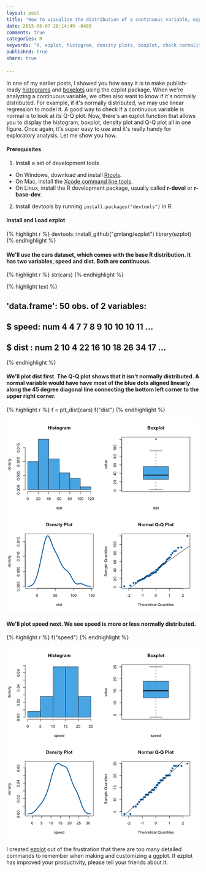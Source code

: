 ```yaml
---
layout: post
title: "How to visualize the distribution of a continuous variable, ezplot - Part 5"
date: 2015-06-07 20:14:49 -0400
comments: true
categories: R
keywords: "R, ezplot, histogram, density plots, boxplot, check normality, qq plot, normal Q-Q plot"
published: true
share: true

---
```


In one of my earlier posts, I showed you how easy it is to make publish-ready [histograms](http://masterr.org/r/an-easy-way-to-make-ggplot2-histograms-ezplot-part3/) and [boxplots](http://masterr.org/r/an-easy-way-to-make-ggplot2-boxplots-ezplot-part2/) using the ezplot package. When we're analyzing a continuous variable, we often also want to know if it's normally distributed. For example, if it's normally distributed, we may use linear regression to model it. A good way to check if a continuous variable is normal is to look at its Q-Q plot. Now, there's an ezplot function that allows you to display the histogram, boxplot, density plot and Q-Q plot all in one figure. Once again, it's super easy to use and it's really handy for exploratory analysis. Let me show you how.

#### Prerequisites
1. Install a set of development tools
* On Windows, download and install [Rtools](http://cran.r-project.org/bin/windows/Rtools/). 
* On Mac, install the [Xcode command line tools](https://developer.apple.com/downloads). 
* On Linux, install the R development package, usually called **r-devel** or **r-base-dev**.
2. Install devtools by running `install.packages("devtools")` in R.

#### Install and Load ezplot

{% highlight r %}
devtools::install_github("gmlang/ezplot")
library(ezplot)
{% endhighlight %}

#### We'll use the cars dataset, which comes with the base R distribution. It has two variables, speed and dist. Both are continuous.

{% highlight r %}
str(cars)
{% endhighlight %}



{% highlight text %}
## 'data.frame':	50 obs. of  2 variables:
##  $ speed: num  4 4 7 7 8 9 10 10 10 11 ...
##  $ dist : num  2 10 4 22 16 10 18 26 34 17 ...
{% endhighlight %}

#### We'll plot dist first. The Q-Q plot shows that it isn't normally distributed. A normal variable would have have most of the blue dots aligned linearly along the 45 degree diagonal line connecting the bottom left corner to the upper right corner. 

{% highlight r %}
f = plt_dist(cars)
f("dist")
{% endhighlight %}

![center](/../figs/2015-06-07-how-to-visualize-the-distribution-of-a-continuous-variable-ezplot-part5/unnamed-chunk-3-1.png) 

#### We'll plot speed next. We see speed is more or less normally distributed.

{% highlight r %}
f("speed")
{% endhighlight %}

![center](/../figs/2015-06-07-how-to-visualize-the-distribution-of-a-continuous-variable-ezplot-part5/unnamed-chunk-4-1.png) 

I created [ezplot](https://github.com/gmlang/ezplot) out of the frustration that there are too many detailed commands to remember when making and customizing a ggplot. If ezplot has improved your productivity, please tell your friends about it.
